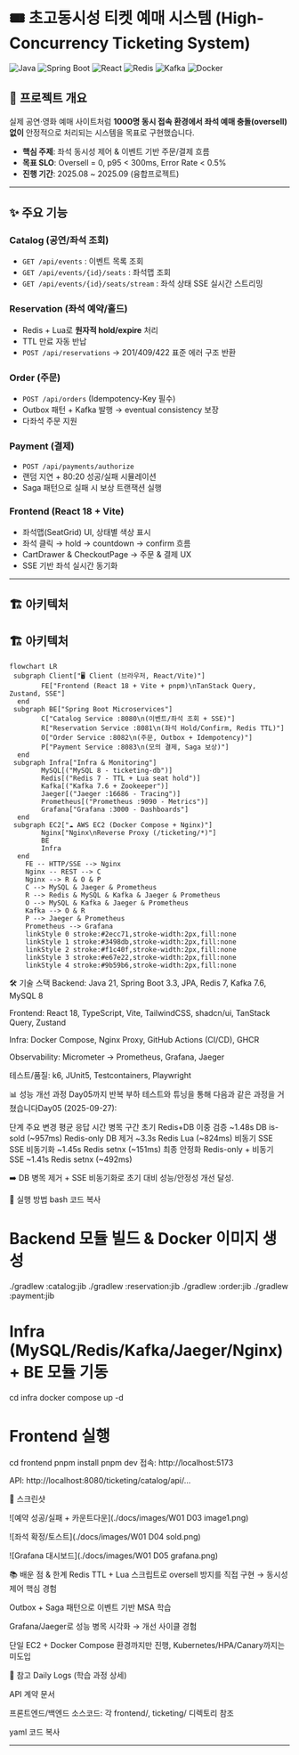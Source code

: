# 🎟️ 초고동시성 티켓 예매 시스템 (High-Concurrency Ticketing System)

![Java](https://img.shields.io/badge/Java-21-blue) 
![Spring Boot](https://img.shields.io/badge/SpringBoot-3.3-green) 
![React](https://img.shields.io/badge/React-18-61DAFB) 
![Redis](https://img.shields.io/badge/Redis-7-red) 
![Kafka](https://img.shields.io/badge/Kafka-7.6-black) 
![Docker](https://img.shields.io/badge/Docker-Compose-blue)

## 📖 프로젝트 개요
실제 공연·영화 예매 사이트처럼 **1000명 동시 접속 환경에서 좌석 예매 충돌(oversell) 없이** 안정적으로 처리되는 시스템을 목표로 구현했습니다.  

- **핵심 주제**: 좌석 동시성 제어 & 이벤트 기반 주문/결제 흐름
- **목표 SLO**: Oversell = 0, p95 < 300ms, Error Rate < 0.5%
- **진행 기간**: 2025.08 ~ 2025.09 (융합프로젝트)

---

## ✨ 주요 기능
### Catalog (공연/좌석 조회)
- `GET /api/events` : 이벤트 목록 조회
- `GET /api/events/{id}/seats` : 좌석맵 조회
- `GET /api/events/{id}/seats/stream` : 좌석 상태 SSE 실시간 스트리밍

### Reservation (좌석 예약/홀드)
- Redis + Lua로 **원자적 hold/expire** 처리
- TTL 만료 자동 반납
- `POST /api/reservations` → 201/409/422 표준 에러 구조 반환

### Order (주문)
- `POST /api/orders` (Idempotency-Key 필수)  
- Outbox 패턴 + Kafka 발행 → eventual consistency 보장
- 다좌석 주문 지원

### Payment (결제)
- `POST /api/payments/authorize`  
- 랜덤 지연 + 80:20 성공/실패 시뮬레이션  
- Saga 패턴으로 실패 시 보상 트랜잭션 실행

### Frontend (React 18 + Vite)
- 좌석맵(SeatGrid) UI, 상태별 색상 표시
- 좌석 클릭 → hold → countdown → confirm 흐름
- CartDrawer & CheckoutPage → 주문 & 결제 UX
- SSE 기반 좌석 실시간 동기화

---

## 🏗️ 아키텍처
## 🏗️ 아키텍처
```mermaid
flowchart LR
 subgraph Client["🖥️ Client (브라우저, React/Vite)"]
        FE["Frontend (React 18 + Vite + pnpm)\nTanStack Query, Zustand, SSE"]
  end
 subgraph BE["Spring Boot Microservices"]
        C["Catalog Service :8080\n(이벤트/좌석 조회 + SSE)"]
        R["Reservation Service :8081\n(좌석 Hold/Confirm, Redis TTL)"]
        O["Order Service :8082\n(주문, Outbox + Idempotency)"]
        P["Payment Service :8083\n(모의 결제, Saga 보상)"]
  end
 subgraph Infra["Infra & Monitoring"]
        MySQL[("MySQL 8 - ticketing-db")]
        Redis[("Redis 7 - TTL + Lua seat hold")]
        Kafka[("Kafka 7.6 + Zookeeper")]
        Jaeger[("Jaeger :16686 - Tracing")]
        Prometheus[("Prometheus :9090 - Metrics")]
        Grafana["Grafana :3000 - Dashboards"]
  end
 subgraph EC2["☁️ AWS EC2 (Docker Compose + Nginx)"]
        Nginx["Nginx\nReverse Proxy (/ticketing/*)"]
        BE
        Infra
  end
    FE -- HTTP/SSE --> Nginx
    Nginx -- REST --> C
    Nginx --> R & O & P
    C --> MySQL & Jaeger & Prometheus
    R --> Redis & MySQL & Kafka & Jaeger & Prometheus
    O --> MySQL & Kafka & Jaeger & Prometheus
    Kafka --> O & R
    P --> Jaeger & Prometheus
    Prometheus --> Grafana
    linkStyle 0 stroke:#2ecc71,stroke-width:2px,fill:none
    linkStyle 1 stroke:#3498db,stroke-width:2px,fill:none
    linkStyle 2 stroke:#f1c40f,stroke-width:2px,fill:none
    linkStyle 3 stroke:#e67e22,stroke-width:2px,fill:none
    linkStyle 4 stroke:#9b59b6,stroke-width:2px,fill:none

```
🛠️ 기술 스택
Backend: Java 21, Spring Boot 3.3, JPA, Redis 7, Kafka 7.6, MySQL 8

Frontend: React 18, TypeScript, Vite, TailwindCSS, shadcn/ui, TanStack Query, Zustand

Infra: Docker Compose, Nginx Proxy, GitHub Actions (CI/CD), GHCR

Observability: Micrometer → Prometheus, Grafana, Jaeger

테스트/품질: k6, JUnit5, Testcontainers, Playwright

📊 성능 개선 과정
Day05까지 반복 부하 테스트와 튜닝을 통해 다음과 같은 과정을 거쳤습니다Day05 (2025-09-27):

단계	주요 변경	평균 응답 시간	병목 구간
초기	Redis+DB 이중 검증	~1.48s	DB is-sold (~957ms)
Redis-only	DB 제거	~3.3s	Redis Lua (~824ms)
비동기 SSE	SSE 비동기화	~1.45s	Redis setnx (~151ms)
최종 안정화	Redis-only + 비동기 SSE	~1.41s	Redis setnx (~492ms)

➡️ DB 병목 제거 + SSE 비동기화로 초기 대비 성능/안정성 개선 달성.

🚀 실행 방법
bash
코드 복사
# Backend 모듈 빌드 & Docker 이미지 생성
./gradlew :catalog:jib
./gradlew :reservation:jib
./gradlew :order:jib
./gradlew :payment:jib

# Infra (MySQL/Redis/Kafka/Jaeger/Nginx) + BE 모듈 기동
cd infra
docker compose up -d

# Frontend 실행
cd frontend
pnpm install
pnpm dev
접속: http://localhost:5173

API: http://localhost:8080/ticketing/catalog/api/...

📸 스크린샷

![예약 성공/실패 + 카운트다운](./docs/images/W01 D03 image1.png)

![좌석 확정/토스트](./docs/images/W01 D04 sold.png)

![Grafana 대시보드](./docs/images/W01 D05 grafana.png)



📚 배운 점 & 한계
Redis TTL + Lua 스크립트로 oversell 방지를 직접 구현 → 동시성 제어 핵심 경험

Outbox + Saga 패턴으로 이벤트 기반 MSA 학습

Grafana/Jaeger로 성능 병목 시각화 → 개선 사이클 경험

단일 EC2 + Docker Compose 환경까지만 진행, Kubernetes/HPA/Canary까지는 미도입

📝 참고
Daily Logs (학습 과정 상세)

API 계약 문서

프론트엔드/백엔드 소스코드: 각 frontend/, ticketing/ 디렉토리 참조

yaml
코드 복사

---
